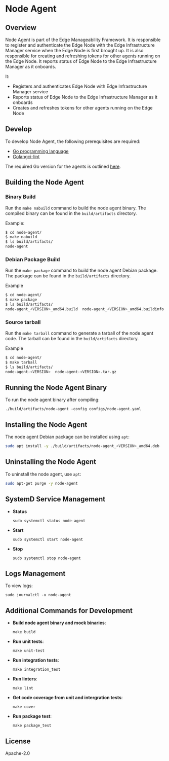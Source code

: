 <!---
  SPDX-FileCopyrightText: (C) 2025 Intel Corporation
  SPDX-License-Identifier: Apache-2.0
-->
# Node Agent

## Overview

Node Agent is part of the Edge Manageability Framework. It is responsible to register and authenticate the Edge Node with the Edge Infrastructure Manager service when the Edge Node is first brought up. It is also responsible for creating and refreshing tokens for other agents running on the Edge Node. It reports status of Edge Node to the Edge Infrastructure Manager as it onboards.

It:
- Registers and authenticates Edge Node with Edge Infrastructure Manager service
- Reports status of Edge Node to the Edge Infrastructure Manager as it onboards
- Creates and refreshes tokens for other agents running on the Edge Node

## Develop

To develop Node Agent, the following prerequisites are required:

- [Go programming language](https://go.dev)
- [Golangci-lint](https://github.com/golangci/golangci-lint)

The required Go version for the agents is outlined [here](https://github.com/open-edge-platform/edge-node-agents/blob/main/node-agent/go.mod).

## Building the Node Agent

### Binary Build

Run the `make nabuild` command to build the node agent binary. The compiled binary can be found in the `build/artifacts` directory.

Example:

```bash
$ cd node-agent/
$ make nabuild
$ ls build/artifacts/
node-agent
```

### Debian Package Build

Run the `make package` command to build the node agent Debian package. The package can be found in the `build/artifacts` directory.

Example

```bash
$ cd node-agent/
$ make package
$ ls build/artifacts/
node-agent_<VERSION>_amd64.build  node-agent_<VERSION>_amd64.buildinfo  node-agent_<VERSION>_amd64.changes  node-agent_<VERSION>_amd64.deb  package
```

### Source tarball

Run the `make tarball` command to generate a tarball of the node agent code. The tarball can be found in the `build/artifacts` directory.

Example

```bash
$ cd node-agent/
$ make tarball
$ ls build/artifacts/
node-agent-<VERSION>  node-agent-<VERSION>.tar.gz
```

## Running the Node Agent Binary

To run the node agent binary after compiling:

```
./build/artifacts/node-agent -config configs/node-agent.yaml 
```

## Installing the Node Agent

The node agent Debian package can be installed using `apt`:

```bash
sudo apt install -y ./build/artifacts/node-agent_<VERSION>_amd64.deb
```

## Uninstalling the Node Agent

To uninstall the node agent, use `apt`:

```bash
sudo apt-get purge -y node-agent
```

## SystemD Service Management

- **Status**

    ```
    sudo systemctl status node-agent
    ```

- **Start**

    ```
    sudo systemctl start node-agent
    ```

- **Stop**

    ```
    sudo systemctl stop node-agent
    ```

## Logs Management

To view logs:

```
sudo journalctl -u node-agent
```

## Additional Commands for Development

- **Build node agent binary and mock binaries**:

    ```
    make build
    ```

- **Run unit tests**:

    ```
    make unit-test
    ```

- **Run integration tests**:

    ```
    make integration_test
    ```

- **Run linters**:

    ```
    make lint
    ```

- **Get code coverage from unit and intergration tests**:

    ```
    make cover
    ```

- **Run package test**:

    ```
    make package_test
    ```

## License

Apache-2.0
